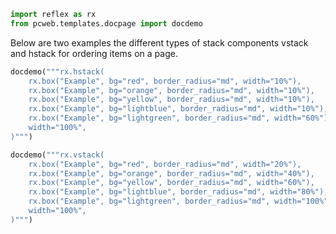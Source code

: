 ```python exec
import reflex as rx
from pcweb.templates.docpage import docdemo
```

Below are two examples the different types of stack components vstack and hstack for ordering items on a page.

```python eval
docdemo("""rx.hstack(
    rx.box("Example", bg="red", border_radius="md", width="10%"),
    rx.box("Example", bg="orange", border_radius="md", width="10%"),
    rx.box("Example", bg="yellow", border_radius="md", width="10%"),
    rx.box("Example", bg="lightblue", border_radius="md", width="10%"),
    rx.box("Example", bg="lightgreen", border_radius="md", width="60%"),
    width="100%",
)""")
```

```python eval
docdemo("""rx.vstack(
    rx.box("Example", bg="red", border_radius="md", width="20%"),
    rx.box("Example", bg="orange", border_radius="md", width="40%"),
    rx.box("Example", bg="yellow", border_radius="md", width="60%"),
    rx.box("Example", bg="lightblue", border_radius="md", width="80%"),
    rx.box("Example", bg="lightgreen", border_radius="md", width="100%"),
    width="100%",
)""")
```
